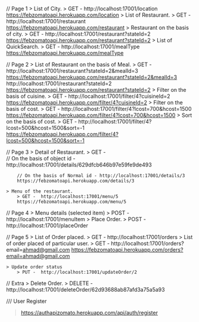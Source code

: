 // Page 1
    > List of City.
        > GET -  http://localhost:17001/location
        https://febzomatoapi.herokuapp.com/location
    > List of Restaurant.
        > GET -  http://localhost:17001/restaurant
        https://febzomatoapi.herokuapp.com/restaurant
    > Restaurant on the basis of city.
        > GET -  http://localhost:17001/restaurant?stateId=2
        https://febzomatoapi.herokuapp.com/restaurant?stateId=2
    > List of QuickSearch.
        > GET -  http://localhost:17001/mealType
        https://febzomatoapi.herokuapp.com/mealType

// Page 2
    > List of Restaurant on the basis of Meal.
        > GET -  http://localhost:17001/restaurant?stateId=2&mealId=3
        https://febzomatoapi.herokuapp.com/restaurant?stateId=2&mealId=3
                 http://localhost:17001/restaurant?stateId=2
                 https://febzomatoapi.herokuapp.com/restaurant?stateId=2
    > Filter on the basis of cuisine.
        > GET - http://localhost:17001/filter/4?cuisineId=2
        https://febzomatoapi.herokuapp.com/filter/4?cuisineId=2
    > Filter on the basis of cost.
        > GET -  http://localhost:17001/filter/4?lcost=700&hcost=1500
        https://febzomatoapi.herokuapp.com/filter/4?lcost=700&hcost=1500
    > Sort on the basis of cost.
        > GET -  http://localhost:17001/filter/4?lcost=500&hcost=1500&sort=-1
        https://febzomatoapi.herokuapp.com/filter/4?lcost=500&hcost=1500&sort=-1

// Page 3
    > Detail of Restaurant.
        > GET -  
        // On the basis of object id - http://localhost:17001/details/629dfcb646b97e59fe9de493

        // On the basis of Normal id - http://localhost:17001/details/3
        https://febzomatoapi.herokuapp.com/details/3

    > Menu of the restaurant.
        > GET -  http://localhost:17001/menu/5
        https://febzomatoapi.herokuapp.com/menu/5
    
// Page 4
    > Menu details (selected item)
        > POST - http://localhost:17001/menuItem
    > Place Order.
         > POST -  http://localhost:17001/placeOrder

    
// Page 5
    > List of Order placed.
        > GET - http://localhost:17001/orders
    > List of order placed of particular user.
        > GET - http://localhost:17001/orders?email=ahmad@gmail.com
        https://febzomatoapi.herokuapp.com/orders?email=ahmad@gmail.com

        
                     
    > Update order status
        > PUT -  http://localhost:17001/updateOrder/2


// Extra 
    > Delete Order.
        > DELETE -  http://localhost:17001/deleteOrder/62d93688ab87afd3a75a5a93


/// User Register
 > https://authapizomato.herokuapp.com/api/auth/register

